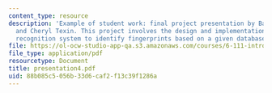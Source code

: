 ```yaml
---
content_type: resource
description: 'Example of student work: final project presentation by Bashira Chowdhury
  and Cheryl Texin. This project involves the design and implementation of an image
  recognition system to identify fingerprints based on a given database.'
file: https://ol-ocw-studio-app-qa.s3.amazonaws.com/courses/6-111-introductory-digital-systems-laboratory-spring-2006/88b085c5056b33d6caf2f13c39f1286a_presentation4.pdf
file_type: application/pdf
resourcetype: Document
title: presentation4.pdf
uid: 88b085c5-056b-33d6-caf2-f13c39f1286a
---
```

